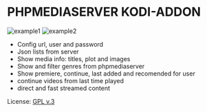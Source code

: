 # PHPMEDIASERVER KODI-ADDON

![example1](https://s17.postimg.org/5smhgjw0r/Screenshot_20171230_160906.png)
![example2](https://s17.postimg.org/65dvmq6kr/Screenshot_20171230_161112.png)

- Config url, user and password
- Json lists from server
- Show media info: titles, plot and images
- Show and filter genres from phpmediaserver
- Show premiere, continue, last added and recomended for user
- continue videos from last time played
- direct and fast streamed content

License: [GPL v.3](http://www.gnu.org/copyleft/gpl.html)
